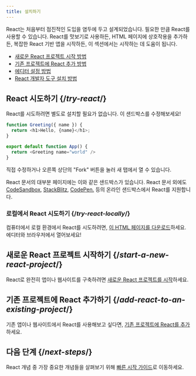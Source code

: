 ```yaml
---
title: 설치하기
---
```


<Intro>

React는 처음부터 점진적인 도입을 염두에 두고 설계되었습니다. 필요한 만큼 React를 사용할 수 있습니다. React를 맛보기로 사용하든, HTML 페이지에 상호작용을 추가하든, 복잡한 React 기반 앱을 시작하든, 이 섹션에서는 시작하는 데 도움이 됩니다.

</Intro>

<YouWillLearn isChapter={true}>

* [새로운 React 프로젝트 시작 방법](/learn/start-a-new-react-project)
* [기존 프로젝트에 React 추가 방법](/learn/add-react-to-an-existing-project)
* [에디터 설정 방법](/learn/editor-setup)
* [React 개발자 도구 설치 방법](/learn/react-developer-tools)

</YouWillLearn>

## React 시도하기 {/*try-react*/}

React를 시도하려면 별도로 설치할 필요가 없습니다. 이 샌드박스를 수정해보세요!

<Sandpack>

```js
function Greeting({ name }) {
  return <h1>Hello, {name}</h1>;
}

export default function App() {
  return <Greeting name="world" />
}
```

</Sandpack>

직접 수정하거나 오른쪽 상단의 "Fork" 버튼을 눌러 새 탭에서 열 수 있습니다.


React 문서의 대부분 페이지에는 이와 같은 샌드박스가 있습니다. React 문서 외에도 [CodeSandbox](https://codesandbox.io/s/new), [StackBlitz](https://stackblitz.com/fork/react), [CodePen.](https://codepen.io/pen?&editors=0010&layout=left&prefill_data_id=3f4569d1-1b11-4bce-bd46-89090eed5ddb) 등의 온라인 샌드박스에서 React를 지원합니다.

### 로컬에서 React 시도하기 {/*try-react-locally*/}

컴퓨터에서 로컬 환경에서 React를 시도하려면, [이 HTML 페이지를 다운로드](https://gist.githubusercontent.com/gaearon/0275b1e1518599bbeafcde4722e79ed1/raw/db72dcbf3384ee1708c4a07d3be79860db04bff0/example.html)하세요. 에디터와 브라우저에서 열어보세요!

## 새로운 React 프로젝트 시작하기 {/*start-a-new-react-project*/}

React로 완전히 앱이나 웹사이트를 구축하려면 [새로운 React 프로젝트를 시작](/learn/start-a-new-react-project)하세요.

## 기존 프로젝트에 React 추가하기 {/*add-react-to-an-existing-project*/}

기존 앱이나 웹사이트에서 React를 사용해보고 싶다면, [기존 프로젝트에 React를 추가](/learn/add-react-to-an-existing-project)하세요.

## 다음 단계 {/*next-steps*/}
React 개념 중 가장 중요한 개념들을 살펴보기 위해 [빠른 시작 가이드](/learn)로 이동하세요.

